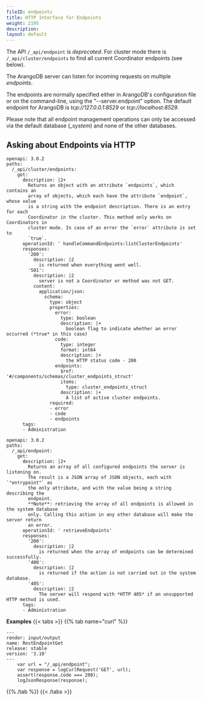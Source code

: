 ```yaml
---
fileID: endpoints
title: HTTP Interface for Endpoints
weight: 2195
description: 
layout: default
---
```

The API `/_api/endpoint` is *deprecated*. For cluster mode there
is `/_api/cluster/endpoints` to find all current Coordinator endpoints
(see below).

The ArangoDB server can listen for incoming requests on multiple *endpoints*.

The endpoints are normally specified either in ArangoDB's configuration
file or on the command-line, using the "--server.endpoint" option.
The default endpoint for ArangoDB is *tcp://127.0.0.1:8529* or
*tcp://localhost:8529*.

Please note that all endpoint management operations can only be accessed via
the default database (*_system*) and none of the other databases.

## Asking about Endpoints via HTTP

<!-- js/actions/api-cluster.js -->
```http-spec
openapi: 3.0.2
paths:
  /_api/cluster/endpoints:
    get:
      description: |2+
        Returns an object with an attribute `endpoints`, which contains an
        array of objects, which each have the attribute `endpoint`, whose value
        is a string with the endpoint description. There is an entry for each
        Coordinator in the cluster. This method only works on Coordinators in
        cluster mode. In case of an error the `error` attribute is set to
        `true`.
      operationId: ' handleCommandEndpoints:listClusterEndpoints'
      responses:
        '200':
          description: |2
            is returned when everything went well.
        '501':
          description: |2
            server is not a Coordinator or method was not GET.
          content:
            application/json:
              schema:
                type: object
                properties:
                  error:
                    type: boolean
                    description: |+
                      boolean flag to indicate whether an error occurred (*true* in this case)
                  code:
                    type: integer
                    format: int64
                    description: |+
                      the HTTP status code - 200
                  endpoints:
                    $ref: '#/components/schemas/cluster_endpoints_struct'
                    items:
                      type: cluster_endpoints_struct
                    description: |+
                      A list of active cluster endpoints.
                required:
                - error
                - code
                - endpoints
      tags:
      - Administration
```



<!-- arangod/RestHandler/RestEndpointHandler.h -->
```http-spec
openapi: 3.0.2
paths:
  /_api/endpoint:
    get:
      description: |2+
        Returns an array of all configured endpoints the server is listening on.
        The result is a JSON array of JSON objects, each with `"entrypoint"` as
        the only attribute, and with the value being a string describing the
        endpoint.
        **Note**: retrieving the array of all endpoints is allowed in the system database
        only. Calling this action in any other database will make the server return
        an error.
      operationId: ' retrieveEndpoints'
      responses:
        '200':
          description: |2
            is returned when the array of endpoints can be determined successfully.
        '400':
          description: |2
            is returned if the action is not carried out in the system database.
        '405':
          description: |2
            The server will respond with *HTTP 405* if an unsupported HTTP method is used.
      tags:
      - Administration
```

**Examples**
{{< tabs >}}
{{% tab name="curl" %}}
```curl
---
render: input/output
name: RestEndpointGet
release: stable
version: '3.10'
---
    var url = "/_api/endpoint";
    var response = logCurlRequest('GET', url);
    assert(response.code === 200);
    logJsonResponse(response);
```
{{% /tab %}}
{{< /tabs >}}

